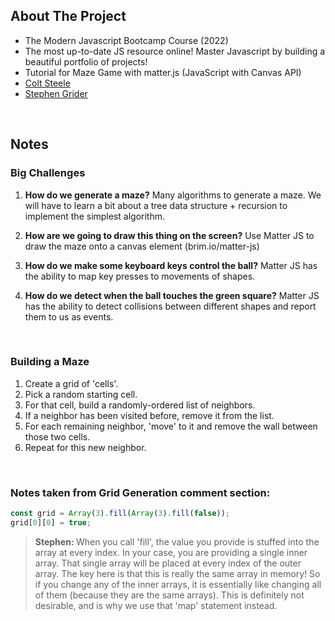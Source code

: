 ## About The Project

- The Modern Javascript Bootcamp Course (2022)
- The most up-to-date JS resource online! Master Javascript by building a beautiful portfolio of projects!
- Tutorial for Maze Game with matter.js (JavaScript with Canvas API)
- [Colt Steele](https://github.com/Colt)
- [Stephen Grider](https://github.com/StephenGrider)

&nbsp;

## Notes

### Big Challenges

1.  <b>How do we generate a maze?</b> Many algorithms to generate a maze. We will have to learn a bit about a tree data structure + recursion to implement the simplest algorithm.

2.  <b>How are we going to draw this thing on the screen?</b> Use Matter JS to draw the maze onto a canvas element (brim.io/matter-js)

3.  <b>How do we make some keyboard keys control the ball?</b> Matter JS has the ability to map key presses to movements of shapes.

4.  <b>How do we detect when the ball touches the green square?</b> Matter JS has the ability to detect collisions between different shapes and report them to us as events.

&nbsp;

### Building a Maze

1. Create a grid of 'cells'.
2. Pick a random starting cell.
3. For that cell, build a randomly-ordered list of neighbors.
4. If a neighbor has been visited before, remove it from the list.
5. For each remaining neighbor, 'move' to it and remove the wall between those two cells.
6. Repeat for this new neighbor.

&nbsp;

### Notes taken from Grid Generation comment section:

```js
const grid = Array(3).fill(Array(3).fill(false));
grid[0][0] = true;
```

> <b>Stephen: </b> When you call 'fill', the value you provide is stuffed into the array at every index. In your case, you are providing a single inner array. That single array will be placed at every index of the outer array. The key here is that this is really the same array in memory! So if you change any of the inner arrays, it is essentially like changing all of them (because they are the same arrays). This is definitely not desirable, and is why we use that 'map' statement instead.

&nbsp;
